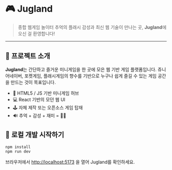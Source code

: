 # 🎮 Jugland

> 종합 웹게임 놀이터
> 추억의 플래시 감성과 최신 웹 기술이 만나는 곳, **Jugland**에 오신 걸 환영합니다!

---

## 📌 프로젝트 소개

**Jugland**는 간단하고 즐거운 미니게임을 한 곳에 모은 웹 기반 게임 플랫폼입니다.
쥬니어네이버, 포켓게임, 플래시게임의 향수를 기반으로 누구나 쉽게 즐길 수 있는 게임 공간을 만드는 것이 목표입니다.

- 🎯 HTML5 / JS 기반 미니게임 허브
- 💻 React 기반의 모던 웹 UI
- 🕹️ 자체 제작 또는 오픈소스 게임 탑재
- 🔊 추억 + 감성 + 재미 = 🧠✨

## 🚀 로컬 개발 시작하기

```bash
npm install
npm run dev
```

브라우저에서 <http://localhost:5173> 을 열어 Jugland를 확인하세요.
